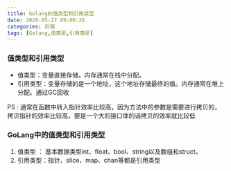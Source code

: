 ```yaml
---
title: Golang的值类型和引用类型
date: 2020-05-27 09:00:26
categories: 后端
tags: [Golang,值类型,引用类型]
---
```


### 值类型和引用类型
- 值类型：变量直接存储，内存通常在栈中分配。
- 引用类型：变量存储的是一个地址，这个地址存储最终的值。内存通常在堆上分配。通过GC回收

PS : 通常在函数中转入指针效率比较高，因为方法中的参数是需要进行拷贝的，拷贝指针的效率比较高，要是一个大的接口体的话拷贝的效率就比较低

<!--more-->

### GoLang中的值类型和引用类型
1. 值类型 ： 基本数据类型int、float、bool、string以及数组和struct。
2. 引用类型：指针、slice、map、chan等都是引用类型
